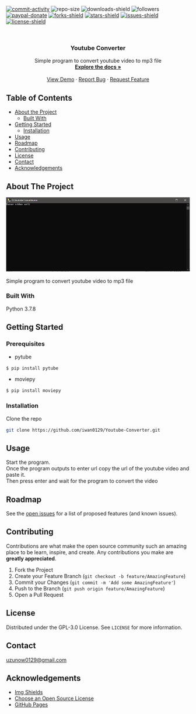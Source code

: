 [![commit-activity]][commit-url]
![repo-size]
![downloads-shield]
![followers]
[![paypal-donate]][paypal-url]
[![forks-shield]][forks-url]
[![stars-shield]][stars-url]
[![issues-shield]][issues-url]
[![license-shield]][license-url]


<!-- PROJECT LOGO -->
<br />
<p align="center">
  <!--
  <a href="https://github.com/iwan0129/Youtube-Converter">
    <img src="images/logo.png" alt="Logo" width="80" height="80">
  </a>
  -->
  
  <h3 align="center">Youtube Converter</h3>

  <p align="center">
    Simple program to convert youtube video to mp3 file
    <br />
    <a href="https://github.com/iwan0129/Youtube-Converter"><strong>Explore the docs »</strong></a>
    <br />
    <br />
    <a href="https://github.com/iwan0129/Youtube-Converter">View Demo</a>
    ·
    <a href="https://github.com/iwan0129/Youtube-Converter/issues">Report Bug</a>
    ·
    <a href="https://github.com/iwan0129/Youtube-Converter/issues">Request Feature</a>
  </p>
</p>


## Table of Contents

* [About the Project](#about-the-project)
  * [Built With](#built-with)
* [Getting Started](#getting-started)
  <!--* [Prerequisites](#prerequisites)-->
  * [Installation](#installation)
* [Usage](#usage)
* [Roadmap](#roadmap)
* [Contributing](#contributing)
* [License](#license)
* [Contact](#contact)
* [Acknowledgements](#acknowledgements)

## About The Project

![Screenshot]

Simple program to convert youtube video to mp3 file

### Built With
Python 3.7.8

## Getting Started

### Prerequisites

* pytube
```sh
$ pip install pytube
```
* moviepy
```sh
$ pip install moviepy
```

### Installation

Clone the repo
```sh
git clone https://github.com/iwan0129/Youtube-Converter.git
```

## Usage

Start the program.<br>
Once the program outputs to enter url copy the url of the youtube video and paste it.<br>
Then press enter and wait for the program to convert the video<br>

## Roadmap

See the [open issues](https://github.com/iwan0129/Youtube-Converter/issues) for a list of proposed features (and known issues).

## Contributing

Contributions are what make the open source community such an amazing place to be learn, inspire, and create. Any contributions you make are **greatly appreciated**.

1. Fork the Project
2. Create your Feature Branch (`git checkout -b feature/AmazingFeature`)
3. Commit your Changes (`git commit -m 'Add some AmazingFeature'`)
4. Push to the Branch (`git push origin feature/AmazingFeature`)
5. Open a Pull Request

## License

Distributed under the GPL-3.0 License. See `LICENSE` for more information.

## Contact

uzunow0129@gmail.com

## Acknowledgements
* [Img Shields](https://shields.io)
* [Choose an Open Source License](https://choosealicense.com)
* [GitHub Pages](https://pages.github.com)


[contributors-shield]: https://img.shields.io/github/contributors/iwan0129/Youtube-Converter.svg?style=for-the-badge
[contributors-url]: https://github.com/iwan0129/Youtube-Converter/graphs/contributors
[forks-shield]: https://img.shields.io/github/forks/iwan0129/Youtube-Converter.svg?style=for-the-badge
[forks-url]: https://github.com/iwan0129/Youtube-Converter/network/members
[stars-shield]: https://img.shields.io/github/stars/iwan0129/Youtube-Converter.svg?style=for-the-badge
[stars-url]: https://github.com/iwan0129/Youtube-Converter/stargazers
[issues-shield]: https://img.shields.io/github/issues/iwan0129/Youtube-Converter.svg?style=for-the-badge
[issues-url]: https://github.com/iwan0129/Youtube-Converter/issues
[license-shield]: https://img.shields.io/github/license/iwan0129/Youtube-Converter.svg?style=for-the-badge
[license-url]: https://github.com/iwan0129/Youtube-Converter/blob/master/LICENSE
[product-screenshot]: images/screenshot.png
[repo-size]: https://img.shields.io/github/repo-size/iwan0129/Youtube-Converter.svg?label=repository%20size&style=for-the-badge
[commit-activity]: https://img.shields.io/github/commit-activity/m/iwan0129/Youtube-Converter.svg?style=for-the-badge
[commit-url]: https://github.com/iwan0129/Youtube-Converter/commits/master
[followers]: https://img.shields.io/github/followers/iwan0129?style=for-the-badge
[paypal-url]: https://paypal.me/iwan0129?locale.x=en_US
[paypal-donate]: https://img.shields.io/badge/donate-PayPal-104098.svg?style=for-the-badge&logo=PayPal
[downloads-shield]: https://img.shields.io/github/downloads/iwan0129/Youtube-Converter/total.svg?style=for-the-badge
[Screenshot]: Images/Screenshot.png
